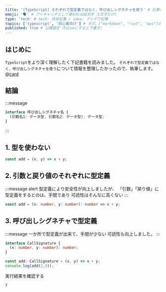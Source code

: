 ```yaml
---
title: '[TypeScript] それぞれで型定義ではなく、呼び出しシグネチャを使う' # 記事のタイトル
emoji: '🗣' # アイキャッチとして使われる絵文字（1文字だけ）
type: 'tech' # tech: 技術記事 / idea: アイデア記事
topics: ['typescript', '初心者向け'] # タグ。["markdown", "rust", "aws"]のように指定する
published: true # 公開設定（falseにすると下書き）
---
```


## はじめに

`TypeScript`をより深く理解したく下記書籍を読みました。
`それぞれで型定義ではなく、呼び出しシグネチャを使う`について情報を整理したかったので、執筆します。
@[card](https://www.oreilly.co.jp/books/9784814400362/)

## 結論

:::message
```ts
interface 呼び出しシグネチャ名 {
  (引数名1: データ型, 引数名2: データ型): データ型;
}
```
:::

## 1. 型を使わない
```ts
const add = (x, y) => x + y;
```

## 2. 引数と戻り値のそれぞれに型定義
:::message alert
型定義により安全性が向上しましたが、
「引数」「戻り値」に型定義をするとのは、手間であり
可読性はそんなに高くない
:::

```ts
const add = (x: number, y: number): number => x + y;
```

## 3. 呼び出しシグネチャで型定義
:::message
一か所で型定義が出来て、手間が少ない
可読性も向上しました。
:::


```ts
interface CallSignature {
  (x: number, y: number): number;
}

const add: CallSignature = (x, y) => x + y;
console.log(add(2,5));
```
実行結果を確認する
```bash
7
```
